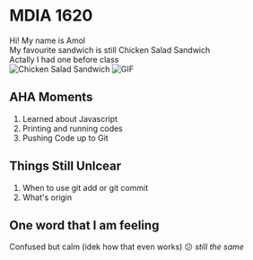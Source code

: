 # MDIA 1620

Hi! My name is Amol\
My favourite sandwich is still Chicken Salad Sandwich\
Actally I had one before class\
![Chicken Salad Sandwich](https://www.eatingwell.com/thmb/O2PodkmzYvGXILwCL-ieZ7NdxNs=/1500x0/filters:no_upscale():max_bytes(150000):strip_icc()/EWL-TheBestChickenSaladForSandwiches-beauty-192-5d0e22a11be24615af4a09c31b5c4ff0.jpg)
![GIF](https://i.giphy.com/media/v1.Y2lkPTc5MGI3NjExcjBuOTN0eG93N2VxeDBnb3c1ZHMyam5oOTcyazcxa3J1ajN6aXhwOSZlcD12MV9pbnRlcm5hbF9naWZfYnlfaWQmY3Q9Zw/hv4xO0GV7h5S8QF5tI/giphy.gif)

## AHA Moments
1. Learned about Javascript
2. Printing and running codes
3. Pushing Code up to Git

## Things Still Unlcear
1. When to use git add or git commit
2. What's origin

## One word that I am feeling
Confused but calm (idek how that even works) 😕 *still the same*
